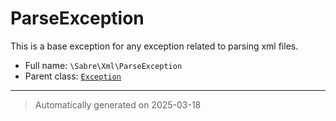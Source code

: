 
# ParseException

This is a base exception for any exception related to parsing xml files.



* Full name: `\Sabre\Xml\ParseException`
* Parent class: [`Exception`](../../Exception.md)






***
> Automatically generated on 2025-03-18
